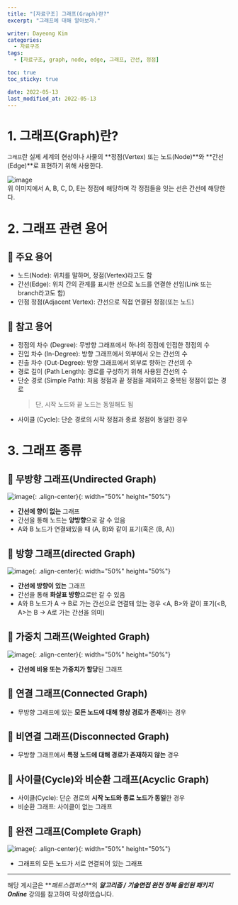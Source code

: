 ```yaml
---
title: "[자료구조] 그래프(Graph)란?"
excerpt: "그래프에 대해 알아보자."

writer: Dayeong Kim
categories:
  - 자료구조
tags:
  - [자료구조, graph, node, edge, 그래프, 간선, 정점]

toc: true
toc_sticky: true

date: 2022-05-13
last_modified_at: 2022-05-13
---
```


# 1. 그래프(Graph)란?

`그래프`란 실제 세계의 현상이나 사물의 **정점(Vertex) 또는 노드(Node)**와 **간선(Edge)**로 표현하기 위해 사용한다.

![image](https://img1.daumcdn.net/thumb/R1280x0/?scode=mtistory2&fname=https%3A%2F%2Fblog.kakaocdn.net%2Fdn%2Fbpquim%2FbtqBMNLxigr%2FVNc7gTz6zj5jqNxyany3bk%2Fimg.png)  
위 이미지에서 A, B, C, D, E는 정점에 해당하며 각 정점들을 잇는 선은 간선에 해당한다.

# 2. 그래프 관련 용어

## 📌 주요 용어

- 노드(Node): 위치를 말하며, 정점(Vertex)라고도 함
- 간선(Edge): 위치 간의 관계를 표시한 선으로 노드를 연결한 선임(Link 또는 branch라고도 함)
- 인점 정점(Adjacent Vertex): 간선으로 직접 연결된 정점(또는 노드)

## 📌 참고 용어

- 정점의 차수 (Degree): 무방향 그래프에서 하나의 정점에 인접한 정점의 수
- 진입 차수 (In-Degree): 방향 그래프에서 외부에서 오는 간선의 수
- 진출 차수 (Out-Degree): 방향 그래프에서 외부로 향하는 간선의 수
- 경로 길이 (Path Length): 경로를 구성하기 위해 사용된 간선의 수
- 단순 경로 (Simple Path): 처음 정점과 끝 정점을 제외하고 중복된 정점이 없는 경로
  > 단, 시작 노드와 끝 노드는 동일해도 됨
- 사이클 (Cycle): 단순 경로의 시작 정점과 종료 정점이 동일한 경우

# 3. 그래프 종류

## 📌 무방향 그래프(Undirected Graph)

![image](https://www.fun-coding.org/00_Images/undirectedgraph.png){: .align-center}{: width="50%" height="50%"}

- **간선에 향이 없는** 그래프
- 간선을 통해 노드는 **양방향**으로 갈 수 있음
- A와 B 노드가 연결돼있을 때 (A, B)와 같이 표기(혹은 (B, A))

## 📌 방향 그래프(directed Graph)

![image](https://www.fun-coding.org/00_Images/directedgraph.png){: .align-center}{: width="50%" height="50%"}

- **간선에 방향이 있는** 그래프
- 간선을 통해 **화살표 방향**으로만 갈 수 있음
- A와 B 노드가 A → B로 가는 간선으로 연결돼 있는 경우 <A, B>와 같이 표기(<B, A>는 B → A로 가는 간선을 의미)

## 📌 가중치 그래프(Weighted Graph)

![image](https://www.fun-coding.org/00_Images/weightedgraph.png){: .align-center}{: width="50%" height="50%"}

- **간선에 비용 또는 가중치가 할당**된 그래프

## 📌 연결 그래프(Connected Graph)

- 무방향 그래프에 있는 **모든 노드에 대해 항상 경로가 존재**하는 경우

## 📌 비연결 그래프(Disconnected Graph)

- 무방향 그래프에서 **특정 노드에 대해 경로가 존재하지 않는** 경우

## 📌 사이클(Cycle)와 비순환 그래프(Acyclic Graph)

- 사이클(Cycle): 단순 경로의 **시작 노드와 종료 노드가 동일**한 경우
- 비순환 그래프: 사이클이 없는 그래프

## 📌 완전 그래프(Complete Graph)

![image](https://www.fun-coding.org/00_Images/completegraph.png){: .align-center}{: width="50%" height="50%"}

- 그래프의 모든 노드가 서로 연결되어 있는 그래프

---

해당 게시글은 **_패트스캠퍼스_**의 **_알고리즘 / 기술면접 완전 정복 올인원 패키지 Online_** 강의를 참고하여 작성하였습니다.
